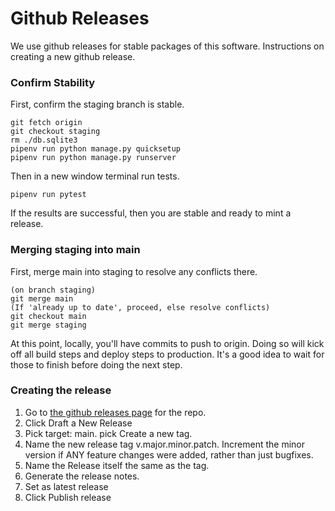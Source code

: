 # Github Releases
We use github releases for stable packages of this software. Instructions on creating a new github release.

### Confirm Stability
First, confirm the staging branch is stable.

```
git fetch origin
git checkout staging
rm ./db.sqlite3
pipenv run python manage.py quicksetup
pipenv run python manage.py runserver
```

Then in a new window terminal run tests.
```
pipenv run pytest
```
If the results are successful, then you are stable and ready to mint a release.

### Merging staging into main

First, merge main into staging to resolve any conflicts there.
```
(on branch staging)
git merge main
(If 'already up to date', proceed, else resolve conflicts)
git checkout main
git merge staging
```

At this point, locally, you'll have commits to push to origin. Doing so will kick off all build steps and deploy steps to production. It's a good idea to wait for those to finish before doing the next step.

### Creating the release
1. Go to [the github releases page](https://github.com/open5e/open5e-api/releases) for the repo.
1. Click Draft a New Release
1. Pick target: main. pick Create a new tag.
1. Name the new release tag v.major.minor.patch. Increment the minor version if ANY feature changes were added, rather than just bugfixes.
1. Name the Release itself the same as the tag.
1. Generate the release notes.
1. Set as latest release
1. Click Publish release